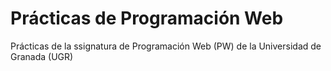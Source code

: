 # Prácticas de Programación Web
Prácticas de la ssignatura de Programación Web (PW) de la Universidad de Granada (UGR)
